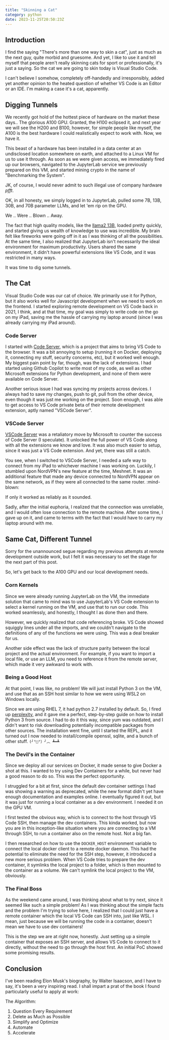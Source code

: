 ```yaml
---
title: "Skinning a Cat"
category: python
date: 2023-11-25T20:50:23Z
---
```


## Introduction

I find the saying "There's more than one way to skin a cat", just as much as the
next guy, quite morbid and gruesome. And yet, I like to use it and tell myself
that people aren't really skinning cats for sport or professionally, it's just a
saying. So the cat we are going to skin today is Visual Studio Code.

I can't believe I somehow, completely off-handedly and irresponsibly, added yet
another opinion to the heated question of whether VS Code is an Editor or an
IDE. I'm making a case it's a cat, apparently.

## Digging Tunnels

We recently got hold of the hottest piece of hardware on the market these days..
The glorious A100 GPU. Granted, the H100 eclipsed it, and next year we will see
the H200 and B100, however, for simple people like myself, the A100 is the best
hardware I could realistically expect to work with. Now, we have it.

This beast of a hardware has been installed in a data center at an undisclosed
location somewhere on earth, and attached to a Linux VM for us to use it
through. As soon as we were given access, we immediately fired up our browsers,
navigated to the JupyterLab service we previously prepared on this VM, and
started mining crypto in the name of "Benchmarking the System".

JK, of course, I would never admit to such illegal use of company hardware
_pfft_.

OK, in all honesty, we simply logged in to JupyterLab, pulled some 7B, 13B, 30B,
and 70B parameter LLMs, and let 'em rip on the GPU.

We .. Were .. Blown .. Away.

The fact that high quality models, like the [llama2 13B][llama-13b], loaded
pretty quickly, and started giving us wealth of knowledge to use was incredible.
My brain felt like fireworks were going off in it as I was thinking of all the
possibilities. At the same time, I also realized that JupyterLab isn't
necessarily the ideal environment for maximum productivity. Users shared the
same environment, it didn't have powerful extensions like VS Code, and it was
restricted in many ways.

It was time to dig some tunnels.

## The Cat

Visual Studio Code was our cat of choice. We primarily use it for Python, but it
also works well for Javascript development when we need to work on the frontend.
I started exploring remote development on VS Code back in 2021, I think, and at
that time, my goal was simply to write code on the go on my iPad, saving me the
hassle of carrying my laptop around (since I was already carrying my iPad
around).

### Code Server

I started with [Code Server][code-server], which is a project that aims to bring
VS Code to the browser. It was a bit annoying to setup (running it on Docker,
deploying it, connecting my stuff, security concerns, etc), but it worked well
enough. My biggest pain point by far, though, was the lack of extensions. I had
started using Github Copilot to write most of my code, as well as other
Microsoft extensions for Python development, and none of them were available on
Code Server.

Another serious issue I had was syncing my projects across devices. I always had
to save my changes, push to git, pull from the other device, even though it was
just me working on the project. Soon enough, I was able to get access to VS Code
private beta of their remote development extension, aptly named "VSCode Server".

### VSCode Server

[VSCode Server][vscode-server] was a retaliatory move by Microsoft to counter
the success of Code Server (I speculate). It unlocked the full power of VS Code
along with all the extensions we know and love. It was also much easier to
setup, since it was just a VS Code extension. And yet, there was still a catch.

You see, when I switched to VSCode Server, I needed a safe way to connect from
my iPad to whichever machine I was working on. Luckily, I stumbled upon
NordVPN's new feature at the time, Meshnet. It was an additional feature that
made any device connected to NordVPN appear on the same network, as if they were
all connected to the same router. :mind-blown:

If only it worked as reliably as it sounded.

Sadly, after the initial euphoria, I realized that the connection was
unreliable, and I would often lose connection to the remote machine. After some
time, I gave up on it, and came to terms with the fact that I would have to
carry my laptop around with me.

## Same Cat, Different Tunnel

Sorry for the unannounced segue regarding my previous attempts at remote
development outside work, but I felt it was necessary to set the stage for the
next part of this post.

So, let's get back to the A100 GPU and our local development needs.

### Corn Kernels

Since we were already running JupyterLab on the VM, the immediate solution that
came to mind was to use JupyterLab's VS Code extension to select a kernel
running on the VM, and use that to run our code. This worked seamlessly, and
honestly, I thought I as done then and there.

However, we quickly realized that code referencing broke. VS Code showed
squiggly lines under all the imports, and we couldn't navigate to the
definitions of any of the functions we were using. This was a deal breaker for
us.

Another side effect was the lack of structure parity between the local project
and the actual environment. For example, if you want to import a local file, or
use an LLM, you need to reference it from the remote server, which made it very
awkward to work with.

### Being a Good Host

At that point, I was like, no problem! We will just install Python 3 on the VM,
and use that as an SSH host similar to how we were using WSL2 on Windows
locally.

Since we are using RHEL 7, it had python 2.7 installed by default. So, I fired
up [perplexity][perplexity], and it gave me a perfect, step-by-step guide on how
to install Python 3 from source. I had to do it this way, since yum was
outdated, and I didn't want to risk downloading potentially incompatible
packages from other sources. The installation went fine, until I started the
REPL, and it turned out I now needed to install/compile openssl, sqlite, and a
bunch of other stuff. `(╯°□°）╯︵ ┻━┻`

### The Devil's in the Container

Since we deploy all our services on Docker, it made sense to give Docker a shot
at this. I wanted to try using Dev Containers for a while, but never had a good
reason to do so. This was the perfect opportunity.

I struggled for a bit at first, since the default dev container settings I had
was showing a warning as deprecated, while the new format didn't yet have enough
documentation and examples online. I eventually figured it out, but it was just
for running a local container as a dev environment. I needed it on the GPU VM.

I first tested the obvious way, which is to connect to the host through VS Code
SSH, then manage the dev containers. This kinda worked, but now you are in this
inception-like situation where you are connecting to a VM through SSH, to run a
container also on the remote host. Not a big fan.

I then researched on how to use the `DOCKER_HOST` environment variable to
connect the local docker client to a remote docker daemon. This had the
potential to eliminate the need for the SSH step, however, it introduced a new
more serious problem. When VS Code tries to prepare the dev container, it
symlinks the local project to a folder, which is then mounted to the container
as a volume. We can't symlink the local project to the VM, obviously.

### The Final Boss

As the weekend came around, I was thinking about what to try next, since it
seemed like such a simple problem! As I was thinking about the simple facts and
the problem I'm trying to solve here, I realized that I could just have a remote
container which the local VS Code can SSH into, just like WSL. I mean, just
because we will be running the code in a container, doesn't mean we have to use
dev containers!

This is the step we are at right now, honestly. Just setting up a simple
container that exposes an SSH server, and allows VS Code to connect to it
directly, without the need to go through the host first. An initial PoC showed
some promising results.

## Conclusion

I've been reading Elon Musk's biography, by Walter Isaacson, and I have to say,
it's been a very inspiring read. I shall impart a prat of the book I found
particularly useful to apply at work:

The Algorithm:

1. Question Every Requirement
2. Delete as Much as Possible
3. Simplify and Optimize
4. Automate
5. Accelerate

[llama-13b]: https://ollama.ai/library/llama2:13b
[code-server]: https://github.com/coder/code-server
[vscode-server]: https://code.visualstudio.com/docs/remote/vscode-server
[perplexity]: https://www.perplexity.ai/
